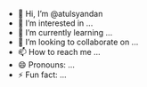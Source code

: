 - 👋 Hi, I’m @atulsyandan
- 👀 I’m interested in ...
- 🌱 I’m currently learning ...
- 💞️ I’m looking to collaborate on ...
- 📫 How to reach me ...
- 😄 Pronouns: ...
- ⚡ Fun fact: ...

<!---
atulsyandan/atulsyandan is a ✨ special ✨ repository because its `README.md` (this file) appears on your GitHub profile.
You can click the Preview link to take a look at your changes.
--->
